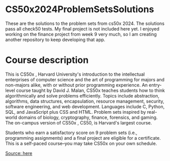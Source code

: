 # CS50x2024ProblemSetsSolutions
These are the solutions to the problem sets from cs50x 2024.
The solutions pass all check50 tests.
My final project is not included here yet.
I enjoyed working on the finance project from week 9 very much, so I am creating another repository to keep developing that app.

# Course description
This is CS50x , Harvard University's introduction to the intellectual enterprises of computer science and the art of programming for majors and non-majors alike, with or without prior programming experience. An entry-level course taught by David J. Malan, CS50x teaches students how to think algorithmically and solve problems efficiently. Topics include abstraction, algorithms, data structures, encapsulation, resource management, security, software engineering, and web development. Languages include C, Python, SQL, and JavaScript plus CSS and HTML. Problem sets inspired by real-world domains of biology, cryptography, finance, forensics, and gaming. The on-campus version of CS50x , CS50, is Harvard's largest course. 

Students who earn a satisfactory score on 9 problem sets (i.e., programming assignments) and a final project are eligible for a certificate. This is a self-paced course–you may take CS50x on your own schedule.

[Source: here](https://pll.harvard.edu/course/cs50-introduction-computer-science#:~:text=An%20entry%2Dlevel%20course%20taught,software%20engineering%2C%20and%20web%20development.)
